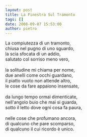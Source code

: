```yaml
---
layout: post
title: La Finestra Sul Tramonto
tags: []
date: 2008-09-07 15:53:00
author: pietro
---
```

La compiutezza di un tramonto,<br/>chiusa nel pugno di uno sguardo,<br/>la scia sfocata di un addio,<br/>salutato col sorriso meno vero,<br/><br/>la solitudine mi chiama per nome,<br/>due anelli come occhi guardano,<br/>il piatto vuoto non attende altro,<br/>le cose da fare appaiono insensate,<br/><br/>da lungo tempo ormai dimenticate,<br/>nell'angolo buio che mai si guarda,<br/>sotto il letto dove ogni cosa fa paura,<br/><br/>nelle cose che profumano ancora,<br/>di qualcuno che pare scomparso,<br/>di qualcuno il cui ricordo è unico.
